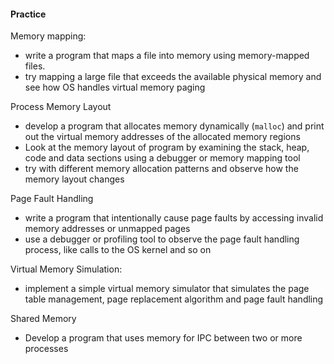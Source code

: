 
#### Practice

Memory mapping:
- write a program that maps a file into memory using memory-mapped files.
- try mapping a large file that exceeds the available physical memory and see how OS handles virtual memory paging

Process Memory Layout
- develop a program that allocates memory dynamically (`malloc`) and print out the virtual memory addresses of the allocated memory regions
- Look at the memory layout of program by examining the stack, heap, code and data sections using a debugger or memory mapping tool
- try with different memory allocation patterns and observe how the memory layout changes

Page Fault Handling
- write a program that intentionally cause page faults by accessing invalid memory addresses or unmapped pages
- use a debugger or profiling tool to observe the page fault handling process, like calls to the OS kernel and so on

Virtual Memory Simulation:
- implement a simple virtual memory simulator that simulates the page table management, page replacement algorithm and page fault handling

Shared Memory
- Develop a program that uses memory for IPC between two or more processes

